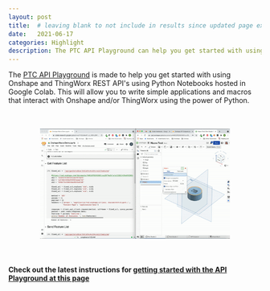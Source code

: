 ```yaml
---
layout: post
title:  # leaving blank to not include in results since updated page exists
date:   2021-06-17
categories: Highlight
description: The PTC API Playground can help you get started with using Onshape and ThingWorx REST API's using Python Notebooks hosted in Google Colab.
---
```


<div class="container">
The <a href="https://github.com/PTC-Education/PTC-API-Playground">PTC API Playground</a> is made to help you get started with using Onshape and ThingWorx REST API's using Python Notebooks hosted in Google Colab. This will allow you to write simple applications and macros that interact with Onshape and/or ThingWorx using the power of Python.
</div>
<br>
<br>
<div class="container">
            <p style="text-align:center"><img src="/resources/OnshapeColab.gif" width="75%" alt="Onshape Colab Demo" margin="0px 0px 100px 0px"/></p>
</div>
<br>

<h4>Check out the latest instructions for <a href="https://ptc-education.github.io/docs/integrations/apiplayground">getting started with the API Playground at this page</a></h4>